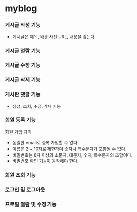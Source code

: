 # myblog


### 게시글 작성 기능
  - 게시글은 제목, 배경 사진 URL, 내용을 갖는다. 

### 게시글 열람 기능

### 게시글 수정 기능

### 게시글 삭제 기능

### 게시판 댓글 기능
  - 생성, 조회, 수정, 삭제 가능

### 회원 등록 기능

회원 가입 규칙
 - 동일한 email로 중복 가입할 수 없다.
 - 이름은 2 ~ 10자로 제한하며 숫자나 특수문자가 포함될 수 없다.
 - 비밀번호는 8자 이상의 소문자, 대문자, 숫자, 특수문자의 조합이다.
 - 비밀번호 확인 기능이 동작해야 한다.

### 회원 조회 기능

### 로그인 및 로그아웃

### 프로필 열람 및 수정 기능